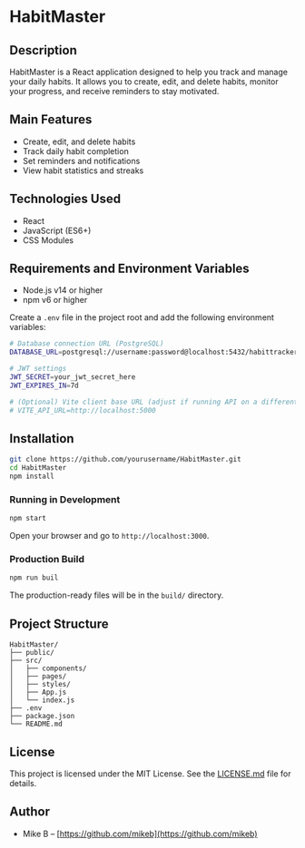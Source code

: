 # HabitMaster

## Description

HabitMaster is a React application designed to help you track and manage your daily habits. It allows you to create, edit, and delete habits, monitor your progress, and receive reminders to stay motivated.

## Main Features

- Create, edit, and delete habits
- Track daily habit completion
- Set reminders and notifications
- View habit statistics and streaks

## Technologies Used

- React
- JavaScript (ES6+)
- CSS Modules

## Requirements and Environment Variables

- Node.js v14 or higher
- npm v6 or higher

Create a `.env` file in the project root and add the following environment variables:

```bash
# Database connection URL (PostgreSQL)
DATABASE_URL=postgresql://username:password@localhost:5432/habittracker

# JWT settings
JWT_SECRET=your_jwt_secret_here
JWT_EXPIRES_IN=7d

# (Optional) Vite client base URL (adjust if running API on a different host)
# VITE_API_URL=http://localhost:5000
```

## Installation

```bash
git clone https://github.com/yourusername/HabitMaster.git
cd HabitMaster
npm install
```

### Running in Development

```bash
npm start
```

Open your browser and go to `http://localhost:3000`.

### Production Build

```bash
npm run buil
```

The production-ready files will be in the `build/` directory.

## Project Structure

```
HabitMaster/
├── public/
├── src/
│   ├── components/
│   ├── pages/
│   ├── styles/
│   ├── App.js
│   └── index.js
├── .env
├── package.json
└── README.md
```

## License

This project is licensed under the MIT License. See the [LICENSE.md](LICENSE.md) file for details.

## Author

- Mike B – [https://github.com/mikeb](https://github.com/mikeb)